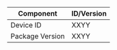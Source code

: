 | Component | ID/Version |
| --------- | ---------- |
| Device ID | XXYY |
| Package Version | XXYY |

